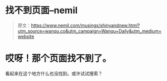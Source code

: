 # 找不到页面–nemil

> 原文：<https://www.nemil.com/musings/shinyandnew.html?utm_source=wanqu.co&utm_campaign=Wanqu+Daily&utm_medium=website>

<main class="is-layout-constrained wp-block-group">

# 哎呀！那个页面找不到了。

看起来在这个地方什么也没找到。或许试试搜索？

</main>